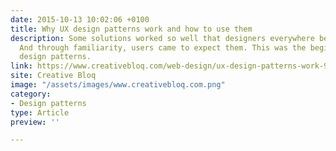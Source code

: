 ```yaml
---
date: 2015-10-13 10:02:06 +0100
title: Why UX design patterns work and how to use them
description: Some solutions worked so well that designers everywhere began to use them repeatedly.
  And through familiarity, users came to expect them. This was the beginning of web
  design patterns.
link: https://www.creativebloq.com/web-design/ux-design-patterns-work-91516961
site: Creative Bloq
image: "/assets/images/www.creativebloq.com.png"
category:
- Design patterns
type: Article
preview: ''

---
```

